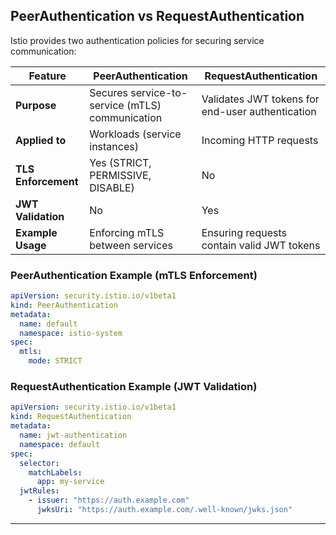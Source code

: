 ## **PeerAuthentication vs RequestAuthentication**
Istio provides two authentication policies for securing service communication:

| Feature               | PeerAuthentication | RequestAuthentication |
|----------------------|-------------------|----------------------|
| **Purpose**          | Secures service-to-service (mTLS) communication | Validates JWT tokens for end-user authentication |
| **Applied to**       | Workloads (service instances) | Incoming HTTP requests |
| **TLS Enforcement**  | Yes (STRICT, PERMISSIVE, DISABLE) | No |
| **JWT Validation**   | No | Yes |
| **Example Usage**    | Enforcing mTLS between services | Ensuring requests contain valid JWT tokens |

### **PeerAuthentication Example (mTLS Enforcement)**
```yaml
apiVersion: security.istio.io/v1beta1
kind: PeerAuthentication
metadata:
  name: default
  namespace: istio-system
spec:
  mtls:
    mode: STRICT
```

### **RequestAuthentication Example (JWT Validation)**
```yaml
apiVersion: security.istio.io/v1beta1
kind: RequestAuthentication
metadata:
  name: jwt-authentication
  namespace: default
spec:
  selector:
    matchLabels:
      app: my-service
  jwtRules:
    - issuer: "https://auth.example.com"
      jwksUri: "https://auth.example.com/.well-known/jwks.json"
```

---
